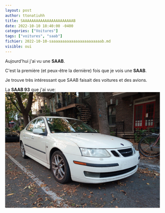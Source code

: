 ```yaml
---
layout: post
author: ttonatiuhh
title: SAAAAAAAAAAAAAAAAAAAAAAAB
date: 2022-10-10 18:40:00 -0400
categories: ["Voitures"]
tags: ["voitures", "saab"]
fichier: 2022-10-10-saaaaaaaaaaaaaaaaaaaaaaab.md
visible: oui
---
```

Aujourd'hui j'ai vu une **SAAB**.

C'est la première (et peux-être la dernière) fois que je vois une **SAAB**.

Je trouve très intéressant que SAAB faisait des voitures et des avions.

La **SAAB 93** que j'ai vue:
![SAAB 93](/images/SAAB_93_600X450.jpg)

